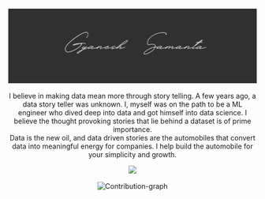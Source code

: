 ![Banner](Repository-Assests/Cover.png) 
<div align="center">

I believe in making data mean more through story telling. A few years ago, a data story teller was unknown. I, myself was on the path to be a ML engineer who dived deep into data and got himself into data science. I believe the thought provoking stories that lie behind a dataset is of prime importance. 
<br>
Data is the new oil, and data driven stories are the automobiles that convert data into meaningful energy for companies. I help build the automobile for your simplicity and growth.   
<p align ="center">
<img src = "https://github.com/GyaneshSamanta/GyaneshSamanta/blob/output/github-contribution-grid-snake.gif"></center>
</p>

![Contribution-graph](https://github.com/GyaneshSamanta/GyaneshSamanta/blob/output/github-contribution-grid-snake-dark.svg)
